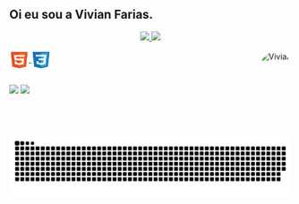 ## Oi eu sou a Vivian Farias.

<div align="center">
  <a href="https://github.com/vivianfarias">
  <img height="180em" src="https://github-readme-stats.vercel.app/api?username=vivianfarias&show_icons=true&theme=cobalt&include_all_commits=true&count_private=true"/>
  <img height="180em" src="https://github-readme-stats.vercel.app/api/top-langs/?username=vivianfarias&layout=compact&langs_count=7&theme=cobalt"/>
</div>
  
  <div style="display: inline_block"><br>
  <img align="center" alt="Vivian-HTML" height="30" width="35" src="https://raw.githubusercontent.com/devicons/devicon/master/icons/html5/html5-original.svg">
  <img align="center" alt="Vivian-CSS" height="30" width="35" src="https://raw.githubusercontent.com/devicons/devicon/master/icons/css3/css3-original.svg">
  <img align="right" alt="Vivian" height="150" style="border-radius:50px;" src="https://media.discordapp.net/attachments/911723197404168215/911723334146859038/Webp.net-gifmaker.gif?width=594&height=594">
</div>
  
  ##
  
  <div> 
  
  <a href="https://instagram.com/viihfariias/" target="_blank"><img src="https://img.shields.io/badge/-Instagram-%23E4405F?style=for-the-badge&logo=instagram&logoColor=white" target="_blank"></a>
  <a href = "mailto:vivianfariasxaviier@gmail.com"><img src="https://img.shields.io/badge/-Gmail-%23333?style=for-the-badge&logo=gmail&logoColor=white" target="_blank"></a>
  
 
 
 ![Snake animation](https://github.com/vivianfarias/vivianfarias/blob/output/github-contribution-grid-snake.svg)
    
</div>
